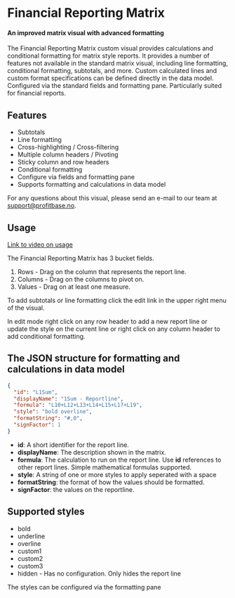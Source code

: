 # Financial Reporting Matrix

#### An improved matrix visual with advanced formatting

The Financial Reporting Matrix custom visual provides calculations and conditional formatting for matrix style reports. It provides a number of features not available in the standard matrix visual, including line formatting, conditional formatting, subtotals, and more. Custom calculated lines and custom format specifications can be defined directly in the data model. Configured via the standard fields and formatting pane. Particularly suited for financial reports.

## Features

- Subtotals
- Line formatting
- Cross-highlighting / Cross-filtering
- Multiple column headers / Pivoting
- Sticky column and row headers
- Conditional formatting
- Configure via fields and formatting pane
- Supports formatting and calculations in data model

For any questions about this visual, please send an e-mail to our team at support@profitbase.no.

## Usage

[Link to video on usage](./assets/usage.mp4)

The Financial Reporting Matrix has 3 bucket fields.

1. Rows - Drag on the column that represents the report line.
2. Columns - Drag on the columns to pivot on.
3. Values - Drag on at least one measure.

To add subtotals or line formatting click the edit link in the upper right menu of the visual.

In edit mode right click on any row header to add a new report line or update the style on the current line or right click on any column header to add conditional formatting.

## The JSON structure for formatting and calculations in data model

```json
{
  "id": "L1Sum",
  "displayName": "1Sum - Reportline",
  "formula": "L10+L12+L13+L14+L15+L17+L19",
  "style": "bold overline",
  "formatString": "#,0",
  "signFactor": 1
}
```

- **id**: A short identifier for the report line.
- **displayName**: The description shown in the matrix.
- **formula**: The calculation to run on the report line. Use **id** references to other report lines. Simple mathematical formulas supported.
- **style**: A string of one or more styles to apply seperated with a space
- **formatString**: the format of how the values should be formatted.
- **signFactor**: the values on the reportline.

## Supported styles

- bold
- underline
- overline
- custom1
- custom2
- custom3
- hidden - Has no configuration. Only hides the report line

The styles can be configured via the formatting pane
